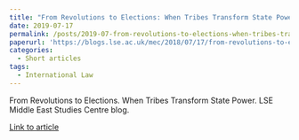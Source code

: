 ```yaml
---
title: "From Revolutions to Elections: When Tribes Transform State Power"
date: 2019-07-17
permalink: /posts/2019-07-from-revolutions-to-elections-when-tribes-transform-state-power/
paperurl: 'https://blogs.lse.ac.uk/mec/2018/07/17/from-revolutions-to-elections-when-tribes-transform-state-power/'
categories:
  - Short articles
tags:
  - International Law
---
```


From Revolutions to Elections. When Tribes Transform State Power. LSE Middle East Studies Centre blog.

[Link to article](https://blogs.lse.ac.uk/mec/2018/07/17/from-revolutions-to-elections-when-tribes-transform-state-power/)
